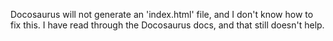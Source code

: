 Docosaurus will not generate an 'index.html' file, and I don't know how to fix this. 
I have read through the Docosaurus docs, and that still doesn't help.